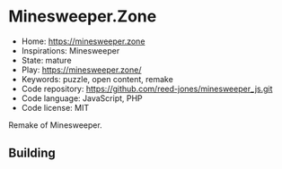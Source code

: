 # Minesweeper.Zone

- Home: https://minesweeper.zone
- Inspirations: Minesweeper
- State: mature
- Play: https://minesweeper.zone/
- Keywords: puzzle, open content, remake
- Code repository: https://github.com/reed-jones/minesweeper_js.git
- Code language: JavaScript, PHP
- Code license: MIT

Remake of Minesweeper.

## Building
